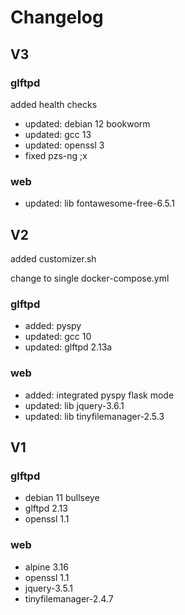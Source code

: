 # Changelog

## V3

### glftpd

added health checks

- updated: debian 12 bookworm
- updated: gcc 13
- updated: openssl 3
- fixed pzs-ng ;x

### web

- updated: lib fontawesome-free-6.5.1

## V2

added customizer.sh

change to single docker-compose.yml

### glftpd

- added: pyspy
- updated: gcc 10
- updated: glftpd 2.13a

###  web

- added: integrated pyspy flask mode
- updated: lib jquery-3.6.1
- updated: lib tinyfilemanager-2.5.3

## V1

### glftpd

- debian 11 bullseye 
- glftpd 2.13
- openssl 1.1

### web

- alpine 3.16
- openssl 1.1
- jquery-3.5.1
- tinyfilemanager-2.4.7
